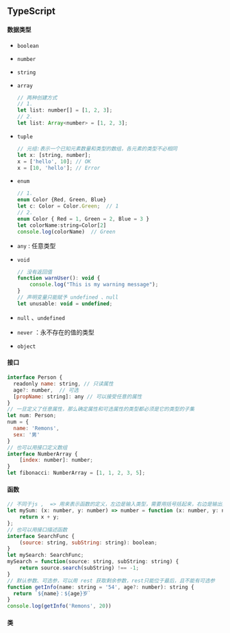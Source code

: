 ## TypeScript

#### 数据类型

- `boolean`

- `number`

- `string`

- `array`

  ```javascript
  // 两种创建方式
  // 1. 
  let list: number[] = [1, 2, 3];
  // 2. 
  let list: Array<number> = [1, 2, 3];
  ```

- `tuple`

  ```javascript
  // 元组:表示一个已知元素数量和类型的数组，各元素的类型不必相同
  let x: [string, number];
  x = ['hello', 10]; // OK
  x = [10, 'hello']; // Error
  ```

- `enum`

  ```javascript
  // 1.
  enum Color {Red, Green, Blue}
  let c: Color = Color.Green;  // 1
  // 2.
  enum Color { Red = 1, Green = 2, Blue = 3 }
  let colorName:string=Color[2]
  console.log(colorName)  // Green
  
  ```

- `any` : 任意类型

- `void` 

  ```javascript
  // 没有返回值
  function warnUser(): void {
      console.log("This is my warning message");
  }
  // 声明变量只能赋予 undefined 、null
  let unusable: void = undefined;
  ```

- `null`  、`undefined`

- `never` ：永不存在的值的类型

- `object`

#### 接口

```javascript
interface Person {
  readonly name: string, // 只读属性
  age?: number,  // 可选
  [propName: string]: any // 可以接受任意的属性 
}
// 一旦定义了任意属性，那么确定属性和可选属性的类型都必须是它的类型的子集
let num: Person;
num = {
  name: 'Remons',
  sex: '男'
}
// 也可以用接口定义数组
interface NumberArray {
    [index: number]: number;
}
let fibonacci: NumberArray = [1, 1, 2, 3, 5];
```

#### 函数

```javascript
// 不同于js ,  => 用来表示函数的定义，左边是输入类型，需要用括号括起来，右边是输出类型。
let mySum: (x: number, y: number) => number = function (x: number, y: number): number {
    return x + y;
};
// 也可以用接口描述函数
interface SearchFunc {
    (source: string, subString: string): boolean;
}
let mySearch: SearchFunc;
mySearch = function(source: string, subString: string) {
    return source.search(subString) !== -1;
}
// 默认参数、可选参，可以用 rest 获取剩余参数，rest只能位于最后，且不能有可选参
function getInfo(name: string = '54', age?: number): string {
  return `${name}：${age}岁`
}
console.log(getInfo('Remons', 20))
```

#### 类

